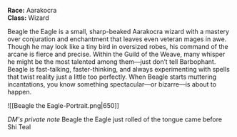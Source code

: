 **Race:** Aarakocra  
**Class:** Wizard

Beagle the Eagle is a small, sharp-beaked Aarakocra wizard with a mastery over conjuration and enchantment that leaves even veteran mages in awe. Though he may look like a tiny bird in oversized robes, his command of the arcane is fierce and precise. Within the Guild of the Weave, many whisper he might be the most talented among them—just don’t tell Barbophant. Beagle is fast-talking, faster-thinking, and always experimenting with spells that twist reality just a little too perfectly. When Beagle starts muttering incantations, you know something spectacular—or bizarre—is about to happen.



![[Beagle the Eagle-Portrait.png|650]]

*DM's private note*
Beagle the Eagle just rolled of the tongue came before Shi Teal